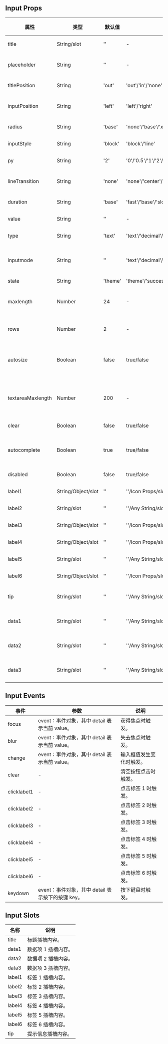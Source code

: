 ## Input Props

| 属性              | 类型               | 默认值  | 可选值                                                                             | 必传 | 说明                            |
| ----------------- | ------------------ | ------- | ---------------------------------------------------------------------------------- | ---- | ------------------------------- |
| title             | String/slot        | ''      | -                                                                                  | N    | 标题内容。                      |
| placeholder       | String             | ''      | -                                                                                  | N    | 输入框提示文本。                |
| titlePosition     | String             | 'out'   | 'out'/'in'/'none'                                                                  | N    | 标题位置。                      |
| inputPosition     | String             | 'left'  | 'left'/'right'                                                                     | N    | 输入框文字位置。                |
| radius            | String             | 'base'  | 'none'/'base'/'xl'/'full'                                                          | N    | 圆角风格。                      |
| inputStyle        | String             | 'block' | 'block'/'line'                                                                     | N    | 输入框风格。                    |
| py                | String             | '2'     | '0'/'0.5'/'1'/'2'/'3'/'4'/'6'                                                      | N    | 垂直间距。                      |
| lineTransition    | String             | 'none'  | 'none'/'center'/'left'                                                             | N    | 线性过渡位置。                  |
| duration          | String             | 'base'  | 'fast'/'base'/'slow'/'slower'                                                      | N    | 过渡时间。                      |
| value             | String             | ''      | -                                                                                  | N    | 输入框值。                      |
| type              | String             | 'text'  | 'text'/'decimal'/'email'/'none'/'numeric'/'search'/'tel'/'url'/'password'/'number' | N    | 输入框类型。                    |
| inputmode         | String             | ''      | 'text'/'decimal'/'email'/'none'/'numeric'/'search'/'tel'/'url'                     | N    | 指定输入的数据类型。            |
| state             | String             | 'theme' | 'theme'/'success'/'warning'/'error'/'info'                                         | N    | 状态。                          |
| maxlength         | Number             | 24      | -                                                                                  | N    | 最多可输入文本长度。            |
| rows              | Number             | 2       | -                                                                                  | N    | textarea 时行数。               |
| autosize          | Boolean            | false   | true/false                                                                         | N    | textarea 时是否自动调整高度。   |
| textareaMaxlength | Number             | 200     | -                                                                                  | N    | textarea 时最多可输入文本长度。 |
| clear             | Boolean            | false   | true/false                                                                         | N    | 是否可清空。                    |
| autocomplete      | Boolean            | true    | true/false                                                                         | N    | 是否开启自动填充功能。          |
| disabled          | Boolean            | false   | true/false                                                                         | N    | 是否禁用。                      |
| label1            | String/Object/slot | ''      | ''/Icon Props/slot                                                                 | N    | 标签 1 内容。                   |
| label2            | String/slot        | ''      | ''/Any String/slot                                                                 | N    | 标签 2 内容。                   |
| label3            | String/Object/slot | ''      | ''/Icon Props/slot                                                                 | N    | 标签 3 内容。                   |
| label4            | String/Object/slot | ''      | ''/Icon Props/slot                                                                 | N    | 标签 4 内容。                   |
| label5            | String/slot        | ''      | ''/Any String/slot                                                                 | N    | 标签 5 内容。                   |
| label6            | String/Object/slot | ''      | ''/Icon Props/slot                                                                 | N    | 标签 6 内容。                   |
| tip               | String/slot        | ''      | ''/Any String/slot                                                                 | N    | 提示信息内容。                  |
| data1             | String/slot        | ''      | ''/Any String/slot                                                                 | N    | 数据项 1 内容。                 |
| data2             | String/slot        | ''      | ''/Any String/slot                                                                 | N    | 数据项 2 内容。                 |
| data3             | String/slot        | ''      | ''/Any String/slot                                                                 | N    | 数据项 3 内容。                 |

## Input Events

| 事件        | 参数                                              | 说明                     |
| ----------- | ------------------------------------------------- | ------------------------ |
| focus       | event：事件对象，其中 detail 表示当前 value。     | 获得焦点时触发。         |
| blur        | event：事件对象，其中 detail 表示当前 value。     | 失去焦点时触发。         |
| change      | event：事件对象，其中 detail 表示当前 value。     | 输入框值发生变化时触发。 |
| clear       | -                                                 | 清空按钮点击时触发。     |
| clicklabel1 | -                                                 | 点击标签 1 时触发。      |
| clicklabel2 | -                                                 | 点击标签 2 时触发。      |
| clicklabel3 | -                                                 | 点击标签 3 时触发。      |
| clicklabel4 | -                                                 | 点击标签 4 时触发。      |
| clicklabel5 | -                                                 | 点击标签 5 时触发。      |
| clicklabel6 | -                                                 | 点击标签 6 时触发。      |
| keydown     | event：事件对象，其中 detail 表示按下的按键 key。 | 按下键盘时触发。         |

## Input Slots

| 名称   | 说明                |
| ------ | ------------------- |
| title  | 标题插槽内容。      |
| data1  | 数据项 1 插槽内容。 |
| data2  | 数据项 2 插槽内容。 |
| data3  | 数据项 3 插槽内容。 |
| label1 | 标签 1 插槽内容。   |
| label2 | 标签 2 插槽内容。   |
| label3 | 标签 3 插槽内容。   |
| label4 | 标签 4 插槽内容。   |
| label5 | 标签 5 插槽内容。   |
| label6 | 标签 6 插槽内容。   |
| tip    | 提示信息插槽内容。  |
